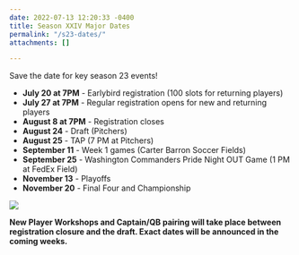 ```yaml
---
date: 2022-07-13 12:20:33 -0400
title: Season XXIV Major Dates
permalink: "/s23-dates/"
attachments: []

---
```

Save the date for key season 23 events!

* **July 20 at 7PM** - Earlybird registration (100 slots for returning players)
* **July 27 at 7PM** - Regular registration opens for new and returning players
* **August 8 at 7PM** - Registration closes
* **August 24** - Draft (Pitchers)
* **August 25** - TAP (7 PM at Pitchers)
* **September 11** - Week 1 games (Carter Barron Soccer Fields)
* **September 25** - Washington Commanders Pride Night OUT Game (1 PM at FedEx Field)
* **November 13** - Playoffs
* **November 20** - Final Four and Championship

![](https://ci6.googleusercontent.com/proxy/FAx2Hk0DI2Jyzv5ul1eqeJTYQVh2wVr-YzpmqPNx5ea4eGZz_gt1T_1TqZFv-e-DGX2-lEohCxfau7QrsOBkDzNT686sa69qeDknjBG6TU1ly0kE8EtbX9oJdrjBtzyPN5DC_GKgw0-Ta8Ur1phFR-LeW7N0VAiIesYF_A=s0-d-e1-ft#https://mcusercontent.com/44f118b44c71d10ae3076bec3/_compresseds/cf7e2f36-8499-251d-f9b8-1ba93a851399.jpg)

**New Player Workshops and Captain/QB pairing will take place between registration closure and the draft. Exact dates will be announced in the coming weeks.**